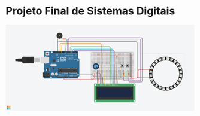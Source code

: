 # Projeto Final de Sistemas Digitais

![alt text](https://github.com/pedrozanineli/projeto-final-sistemas-digitais/blob/main/hardware-projeto.png)
